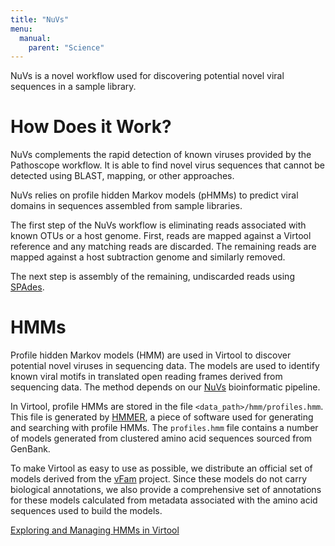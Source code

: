 ```yaml
---
title: "NuVs"
menu:
  manual:
    parent: "Science"
---
```


NuVs is a novel workflow used for discovering potential novel viral sequences in a sample library.

# How Does it Work?

NuVs complements the rapid detection of known viruses provided by the Pathoscope workflow. It is able to find novel virus sequences that cannot be detected using BLAST, mapping, or other approaches.

NuVs relies on profile hidden Markov models (pHMMs) to predict viral domains in sequences assembled from sample libraries.

The first step of the NuVs workflow is eliminating reads associated with known OTUs or a host genome. First, reads are mapped against a Virtool reference and any matching reads are discarded. The remaining reads are mapped against a host subtraction genome and similarly removed.

The next step is assembly of the remaining, undiscarded reads using [SPAdes](http://cab.spbu.ru/software/spades).

# HMMs

Profile hidden Markov models (HMM) are used in Virtool to discover potential novel viruses in sequencing data. The models are used to identify known viral motifs in translated open reading frames derived from sequencing data. The method depends on our [NuVs](https://github.com/virtool/nuvs) bioinformatic pipeline.

In Virtool, profile HMMs are stored in the file `<data_path>/hmm/profiles.hmm`. This file is generated by [HMMER](http://hmmer.org), a piece of software used for generating and searching with profile HMMs. The `profiles.hmm` file contains a number of models generated from clustered amino acid sequences sourced from GenBank.

To make Virtool as easy to use as possible, we distribute an official set of models derived from the [vFam](http://derisilab.ucsf.edu/software/vFam/) project. Since these models do not carry biological annotations, we also provide a comprehensive set of annotations for these models calculated from metadata associated with the amino acid sequences used to build the models.

[Exploring and Managing HMMs in Virtool](/docs/manual/ug_hmms)
